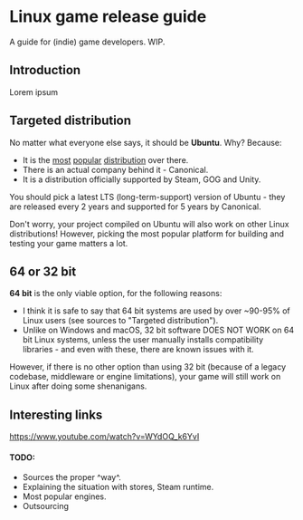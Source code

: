 # Linux game release guide
A guide for (indie) game developers. WIP.

## Introduction
Lorem ipsum

## Targeted distribution
No matter what everyone else says, it should be **Ubuntu**. Why? Because:

* It is the [most][1] [popular][2] [distribution][3] over there.
* There is an actual company behind it - Canonical.
* It is a distribution officially supported by Steam, GOG and Unity.

You should pick a latest LTS (long-term-support) version of Ubuntu - they are released every 2 years and supported for 5 years by Canonical.

Don't worry, your project compiled on Ubuntu will also work on other Linux distributions! However, picking the most popular platform for building and testing your game matters a lot.

## 64 or 32 bit
**64 bit** is the only viable option, for the following reasons:

* I think it is safe to say that 64 bit systems are used by over ~90-95% of Linux users (see sources to "Targeted distribution").
* Unlike on Windows and macOS, 32 bit software DOES NOT WORK on 64 bit Linux systems, unless the user manually installs compatibility libraries - and even with these, there are known issues with it.

However, if there is no other option than using 32 bit (because of a legacy codebase, middleware or engine limitations), your game will still work on Linux after doing some shenanigans.

## Interesting links

https://www.youtube.com/watch?v=WYdOQ_k6YvI

[1]: https://www.gamingonlinux.com/users/statistics
[2]: http://store.steampowered.com/hwsurvey/?platform=linux
[3]: https://stackoverflow.com/research/developer-survey-2016#technology-desktop-operating-system

#### TODO:

* Sources the proper ^way^.
* Explaining the situation with stores, Steam runtime.
* Most popular engines.
* Outsourcing